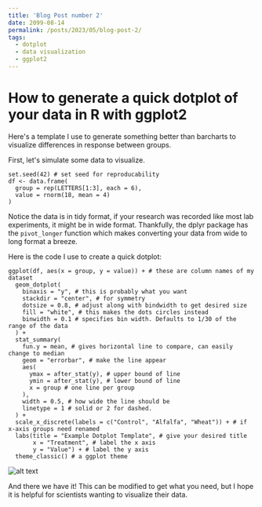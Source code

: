 ```yaml
---
title: 'Blog Post number 2'
date: 2099-08-14
permalink: /posts/2023/05/blog-post-2/
tags:
  - dotplot
  - data visualization
  - ggplot2
---
```


How to generate a quick dotplot of your data in R with ggplot2
======

Here's a template I use to generate something better than barcharts to visualize differences in response between groups.

First, let's simulate some data to visualize. 

```
set.seed(42) # set seed for reproducability
df <- data.frame(
  group = rep(LETTERS[1:3], each = 6),
  value = rnorm(18, mean = 4)
)
```

Notice the data is in tidy format, if your research was recorded like most lab experiments, it might be in wide format. Thankfully, the dplyr package has the `pivot_longer` function which makes converting your data from wide to long format a breeze.

Here is the code I use to create a quick dotplot:
```
ggplot(df, aes(x = group, y = value)) + # these are column names of my dataset
  geom_dotplot(
    binaxis = "y", # this is probably what you want
    stackdir = "center", # for symmetry
    dotsize = 0.8, # adjust along with bindwidth to get desired size
    fill = "white", # this makes the dots circles instead
    binwidth = 0.1 # specifies bin width. Defaults to 1/30 of the range of the data
  ) +
  stat_summary(
    fun.y = mean, # gives horizontal line to compare, can easily change to median
    geom = "errorbar", # make the line appear
    aes(
      ymax = after_stat(y), # upper bound of line
      ymin = after_stat(y), # lower bound of line
      x = group # one line per group
    ),
    width = 0.5, # how wide the line should be
    linetype = 1 # solid or 2 for dashed.
  ) +
  scale_x_discrete(labels = c("Control", "Alfalfa", "Wheat")) + # if x-axis groups need renamed
  labs(title = "Example Dotplot Template", # give your desired title
       x = "Treatment", # label the x axis
       y = "Value") + # label the y axis
  theme_classic() # a ggplot theme
```
![alt text](https://github.com/clstacy/clstacy.github.io/blob/[branch]/image.jpg?raw=true)

And there we have it! This can be modified to get what you need, but I hope it is helpful for scientists wanting to visualize their data.
